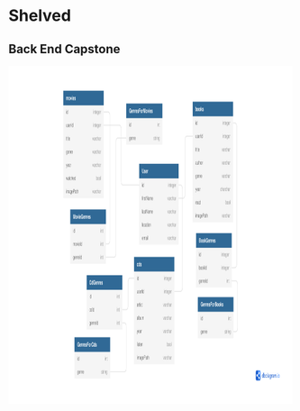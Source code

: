 # Shelved 
## Back End Capstone
<img src="https://github.com/laurenelizamax/Shelved/blob/master/backendCapstone%20(1).pdf" alt="erd" width="600" height="600">
